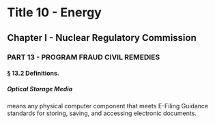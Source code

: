 
# Title 10 - Energy
## Chapter I - Nuclear Regulatory Commission
### PART 13 - PROGRAM FRAUD CIVIL REMEDIES
#### § 13.2 Definitions.
##### Optical Storage Media

means any physical computer component that meets E-Filing Guidance standards for storing, saving, and accessing electronic documents.
